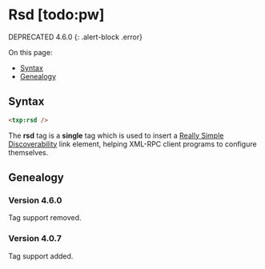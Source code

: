 # Rsd [todo:pw]

DEPRECATED 4.6.0
{: .alert-block .error}

On this page:

* [Syntax](#user-content-syntax)
* [Genealogy](#user-content-genealogy)

## Syntax

~~~ html
<txp:rsd />
~~~

The **rsd** tag is a __single__ tag which is used to insert a [Really Simple Discoverability](https://github.com/danielberlinger/rsd) link element, helping XML-RPC client programs to configure themselves.

## Genealogy

### Version 4.6.0

Tag support removed.

### Version 4.0.7

Tag support added.
